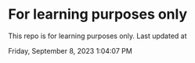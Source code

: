 # For learning purposes only
This repo is for learning purposes only.
Last updated at

Friday, September 8, 2023 1:04:07 PM

